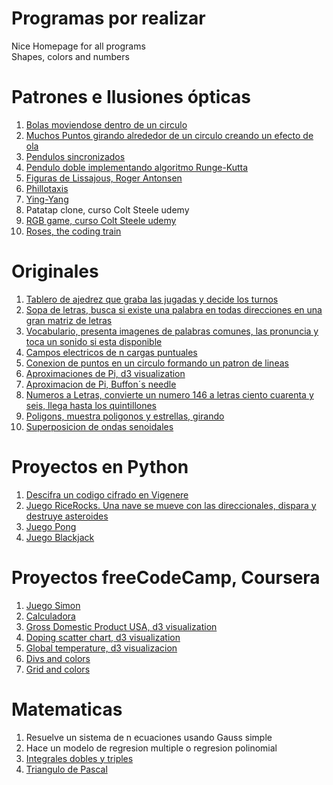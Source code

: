 # Programas por realizar
Nice Homepage for all programs  
Shapes, colors and numbers

# Patrones e Ilusiones ópticas
1. [Bolas moviendose dentro de un circulo](https://codepen.io/corochena/full/LyyLbq/)  
2. [Muchos Puntos girando alrededor de un circulo creando un efecto de ola](https://codepen.io/corochena/full/MmmmMo/)  
3. [Pendulos sincronizados](https://codepen.io/corochena/full/oWWWKQ/)  
4. [Pendulo doble implementando algoritmo Runge-Kutta](https://codepen.io/corochena/full/rKxRoP/)  
5. [Figuras de Lissajous, Roger Antonsen](https://codepen.io/corochena/full/jzLxgV/)  
6. [Phillotaxis](https://codepen.io/corochena/full/oyWqZx/)  
7. [Ying-Yang](https://codepen.io/corochena/full/rdwWKb/)  
8. Patatap clone, curso Colt Steele udemy  
9. [RGB game, curso Colt Steele udemy](https://codepen.io/corochena/full/vpVLyM/)  
10. [Roses, the coding train](https://codepen.io/corochena/full/zadRWp/)  

# Originales
1. [Tablero de ajedrez que graba las jugadas y decide los turnos](https://codepen.io/corochena/full/bWWrbY/)  
2. [Sopa de letras, busca si existe una palabra en todas direcciones en una gran matriz de letras](https://codepen.io/corochena/full/VbbzzP/)  
3. [Vocabulario, presenta imagenes de palabras comunes, las pronuncia y toca un sonido si esta disponible]()  
4. [Campos electricos de n cargas puntuales](https://codepen.io/corochena/full/jmmwrB/)  
5. [Conexion de puntos en un circulo formando un patron de lineas](https://codepen.io/corochena/full/GdOLpz/)  
6. [Aproximaciones de Pi, d3 visualization](https://codepen.io/corochena/full/PyWPyM/)  
7. [Aproximacion de Pi, Buffon´s needle](https://codepen.io/corochena/full/JNNNoN/)  
8. [Numeros a Letras, convierte un numero 146 a letras ciento cuarenta y seis, llega hasta los quintillones](https://codepen.io/corochena/full/YEXRBe/)  
9. [Poligons, muestra poligonos y estrellas, girando](https://codepen.io/corochena/full/EmmXrM/)  
10. [Superposicion de ondas senoidales](https://codepen.io/corochena/full/BRRZyo/)  

# Proyectos en Python
1. [Descifra un codigo cifrado en Vigenere](http://www.codeskulptor.org/#user38_5N4oprCuHA_0.py)  
2. [Juego RiceRocks. Una nave se mueve con las direccionales, dispara y destruye asteroides](http://www.codeskulptor.org/#user38_lhjpk3XgEL_5.py)
3. [Juego Pong](https://codepen.io/corochena/full/ZKKyNq/)  
4. [Juego Blackjack](http://www.codeskulptor.org/#user38_Bl9390ut0w_2.py)  

# Proyectos freeCodeCamp, Coursera
1. [Juego Simon](https://codepen.io/corochena/full/gWKjzr/)  
2. [Calculadora](https://codepen.io/corochena/full/LyOqeV/)  
3. [Gross Domestic Product USA, d3 visualization](https://codepen.io/corochena/full/xJKJwJ/)  
4. [Doping scatter chart, d3 visualization](https://codepen.io/corochena/full/wxwZxX/)  
5. [Global temperature, d3 visualizacion](https://codepen.io/corochena/full/mjdQeo/)  
6. [Divs and colors](https://codepen.io/corochena/pen/pPPraY)
7. [Grid and colors](https://codepen.io/corochena/full/eWWEeq/)

# Matematicas
1. Resuelve un sistema de n ecuaciones usando Gauss simple  
2. Hace un modelo de regresion multiple o regresion polinomial  
3. [Integrales dobles y triples](https://codepen.io/corochena/pen/XzzOya)  
4. [Triangulo de Pascal](https://codepen.io/corochena/pen/qogGqr)
